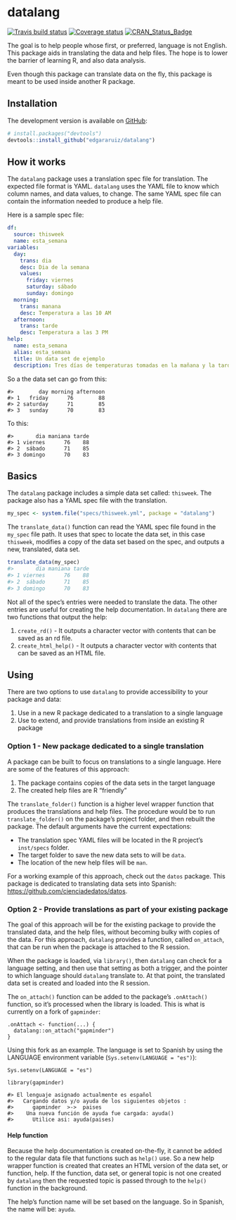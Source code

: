 datalang
================

[![Travis build
status](https://travis-ci.org/edgararuiz/datalang.svg?branch=master)](https://travis-ci.org/edgararuiz/datalang)
[![Coverage
status](https://codecov.io/gh/edgararuiz/datalang/branch/master/graph/badge.svg)](https://codecov.io/github/edgararuiz/datalang?branch=master)
[![CRAN\_Status\_Badge](http://www.r-pkg.org/badges/version/datalang)](http://cran.r-project.org/package=datalang)

The goal is to help people whose first, or preferred, language is not
English. This package aids in translating the data and help files. The
hope is to lower the barrier of learning R, and also data analysis.

Even though this package can translate data on the fly, this package is
meant to be used inside another R package.

## Installation

The development version is available on [GitHub](https://github.com/):

``` r
# install.packages("devtools")
devtools::install_github("edgararuiz/datalang")
```

## How it works

The `datalang` package uses a translation spec file for translation. The
expected file format is YAML. `datalang` uses the YAML file to know
which column names, and data values, to change. The same YAML spec file
can contain the information needed to produce a help file.

Here is a sample spec file:

``` yaml
df:
  source: thisweek
  name: esta_semana
variables:
  day:
    trans: dia
    desc: Dia de la semana
    values:
      friday: viernes
      saturday: sábado
      sunday: domingo
  morning:
    trans: manana
    desc: Temperatura a las 10 AM
  afternoon:
    trans: tarde
    desc: Temperatura a las 3 PM
help:
  name: esta_semana
  alias: esta_semana
  title: Un data set de ejemplo
  description: Tres días de temperaturas tomadas en la mañana y la tarde
```

So a the data set can go from this:

    #>        day morning afternoon
    #> 1   friday      76        88
    #> 2 saturday      71        85
    #> 3   sunday      70        83

To this:

    #>       dia maniana tarde
    #> 1 viernes      76    88
    #> 2  sábado      71    85
    #> 3 domingo      70    83

## Basics

The `datalang` package includes a simple data set called: `thisweek`.
The package also has a YAML spec file with the translation.

``` r
my_spec <- system.file("specs/thisweek.yml", package = "datalang")
```

The `translate_data()` function can read the YAML spec file found in
the `my_spec` file path. It uses that spec to locate the data set, in
this case `thisweek`, modifies a copy of the data set based on the spec,
and outputs a new, translated, data set.

``` r
translate_data(my_spec)
#>       dia maniana tarde
#> 1 viernes      76    88
#> 2  sábado      71    85
#> 3 domingo      70    83
```

Not all of the spec’s entries were needed to translate the data. The
other entries are useful for creating the help documentation. In
`datalang` there are two functions that output the help:

1.  `create_rd()` - It outputs a character vector with contents that can
    be saved as an rd file.
2.  `create_html_help()` - It outputs a character vector with contents
    that can be saved as an HTML file.

## Using

There are two options to use `datalang` to provide accessibility to your
package and data:

1.  Use in a new R package dedicated to a translation to a single
    language
2.  Use to extend, and provide translations from inside an existing R
    package

### Option 1 - New package dedicated to a single translation

A package can be built to focus on translations to a single language.
Here are some of the features of this approach:

1.  The package contains copies of the data sets in the target language
2.  The created help files are R “friendly”

The `translate_folder()` function is a higher level wrapper function
that produces the translations and help files. The procedure would be to
run `translate_folder()` on the package’s project folder, and then
rebuilt the package. The default arguments have the current
expectations:

  - The translation spec YAML files will be located in the R project’s
    `inst/specs` folder.
  - The target folder to save the new data sets to will be `data`.
  - The location of the new help files will be `man`.

For a working example of this approach, check out the `datos` package.
This package is dedicated to translating data sets into Spanish:
<https://github.com/cienciadedatos/datos>.

### Option 2 - Provide translations as part of your existing package

The goal of this approach will be for the existing package to provide
the translated data, and the help files, without becoming bulky with
copies of the data. For this approach, `datalang` provides a function,
called `on_attach`, that can be run when the package is attached to the
R session.

When the package is loaded, via `library()`, then `datalang` can check
for a language setting, and then use that setting as both a trigger, and
the pointer to which language should `datalang` translate to. At that
point, the translated data set is created and loaded into the R session.

The `on_attach()` function can be added to the package’s `.onAttach()`
function, so it’s processed when the library is loaded. This is what is
currently on a fork of `gapminder`:

    .onAttach <- function(...) {
      datalang::on_attach("gapminder")
    }

Using this fork as an example. The language is set to Spanish by using
the LANGUAGE environment variable (`Sys.setenv(LANGUAGE = "es")`):

    Sys.setenv(LANGUAGE = "es")
    
    library(gapminder)
    
    #> El lenguaje asignado actualmente es español  
    #>   Cargando datos y/o ayuda de los siguientes objetos : 
    #>      gapminder  >->  paises 
    #>    Una nueva función de ayuda fue cargada: ayuda() 
    #>      Utilice asi: ayuda(paises)

#### Help function

Because the help documentation is created on-the-fly, it cannot be added
to the regular data file that functions such as `help()` use. So a new
help wrapper function is created that creates an HTML version of the
data set, or function, help. If the function, data set, or general topic
is not one created by `datalang` then the requested topic is passed
through to the `help()` function in the background.

The help’s function name will be set based on the language. So in
Spanish, the name will be: `ayuda`.
